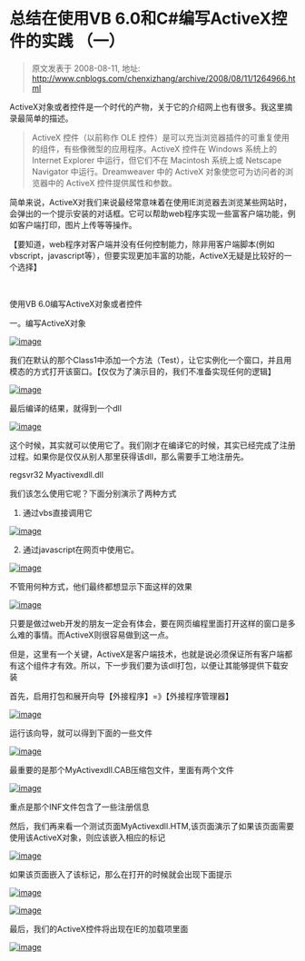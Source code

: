 # 总结在使用VB 6.0和C#编写ActiveX控件的实践 （一） 
> 原文发表于 2008-08-11, 地址: http://www.cnblogs.com/chenxizhang/archive/2008/08/11/1264966.html 


ActiveX对象或者控件是一个时代的产物，关于它的介绍网上也有很多。我这里摘录最简单的描述。

 
>  ActiveX 控件（以前称作 OLE 控件）是可以充当浏览器插件的可重复使用的组件，有些像微型的应用程序。ActiveX 控件在 Windows 系统上的 Internet Explorer 中运行，但它们不在 Macintosh 系统上或 Netscape Navigator 中运行。Dreamweaver 中的 ActiveX 对象使您可为访问者的浏览器中的 ActiveX 控件提供属性和参数。
> 
> 

 简单来说，ActiveX对我们来说最经常意味着在使用IE浏览器去浏览某些网站时，会弹出的一个提示安装的对话框。它可以帮助web程序实现一些富客户端功能，例如客户端打印，图片上传等等操作。

 【要知道，web程序对客户端并没有任何控制能力，除非用客户端脚本(例如vbscript，javascript等），但要实现更加丰富的功能，ActiveX无疑是比较好的一个选择】

  

 使用VB 6.0编写ActiveX对象或者控件

 一。编写ActiveX对象

 [![image](http://www.cnblogs.com/images/cnblogs_com/chenxizhang/WindowsLiveWriter/ActiveX_B128/image_thumb_1.png)](http://www.cnblogs.com/images/cnblogs_com/chenxizhang/WindowsLiveWriter/ActiveX_B128/image_4.png) 

 我们在默认的那个Class1中添加一个方法（Test），让它实例化一个窗口，并且用模态的方式打开该窗口。【仅仅为了演示目的，我们不准备实现任何的逻辑】

 [![image](http://www.cnblogs.com/images/cnblogs_com/chenxizhang/WindowsLiveWriter/ActiveX_B128/image_thumb.png)](http://www.cnblogs.com/images/cnblogs_com/chenxizhang/WindowsLiveWriter/ActiveX_B128/image_2.png)

 最后编译的结果，就得到一个dll

 [![image](http://www.cnblogs.com/images/cnblogs_com/chenxizhang/WindowsLiveWriter/ActiveX_B128/image_thumb_2.png)](http://www.cnblogs.com/images/cnblogs_com/chenxizhang/WindowsLiveWriter/ActiveX_B128/image_6.png)

 这个时候，其实就可以使用它了。我们刚才在编译它的时候，其实已经完成了注册过程。如果你是仅仅从别人那里获得该dll，那么需要手工地注册先。

 regsvr32 Myactivexdll.dll

 我们该怎么使用它呢？下面分别演示了两种方式

 1. 通过vbs直接调用它

 [![image](http://www.cnblogs.com/images/cnblogs_com/chenxizhang/WindowsLiveWriter/ActiveX_B128/image_thumb_3.png)](http://www.cnblogs.com/images/cnblogs_com/chenxizhang/WindowsLiveWriter/ActiveX_B128/image_8.png) 

 2. 通过javascript在网页中使用它。

 [![image](http://www.cnblogs.com/images/cnblogs_com/chenxizhang/WindowsLiveWriter/ActiveX_B128/image_thumb_4.png)](http://www.cnblogs.com/images/cnblogs_com/chenxizhang/WindowsLiveWriter/ActiveX_B128/image_10.png) 

 不管用何种方式，他们最终都想显示下面这样的效果

 [![image](http://www.cnblogs.com/images/cnblogs_com/chenxizhang/WindowsLiveWriter/ActiveX_B128/image_thumb_5.png)](http://www.cnblogs.com/images/cnblogs_com/chenxizhang/WindowsLiveWriter/ActiveX_B128/image_12.png) 

 只要是做过web开发的朋友一定会有体会，要在网页编程里面打开这样的窗口是多么难的事情。而ActiveX则很容易做到这一点。

 但是，这里有一个关键，ActiveX是客户端技术，也就是说必须保证所有客户端都有这个组件才有效。所以，下一步我们要为该dll打包，以便让其能够提供下载安装  

 首先，启用打包和展开向导【外接程序】=》【外接程序管理器】

 [![image](http://www.cnblogs.com/images/cnblogs_com/chenxizhang/WindowsLiveWriter/ActiveX_B128/image_thumb_6.png)](http://www.cnblogs.com/images/cnblogs_com/chenxizhang/WindowsLiveWriter/ActiveX_B128/image_14.png) 

 运行该向导，就可以得到下面的一些文件

 [![image](http://www.cnblogs.com/images/cnblogs_com/chenxizhang/WindowsLiveWriter/ActiveX_B128/image_thumb_7.png)](http://www.cnblogs.com/images/cnblogs_com/chenxizhang/WindowsLiveWriter/ActiveX_B128/image_16.png) 

 最重要的是那个MyActivexdll.CAB压缩包文件，里面有两个文件

 [![image](http://www.cnblogs.com/images/cnblogs_com/chenxizhang/WindowsLiveWriter/ActiveX_B128/image_thumb_8.png)](http://www.cnblogs.com/images/cnblogs_com/chenxizhang/WindowsLiveWriter/ActiveX_B128/image_18.png) 

 重点是那个INF文件包含了一些注册信息

 然后，我们再来看一个测试页面MyActivexdll.HTM,该页面演示了如果该页面需要使用该ActiveX对象，则应该嵌入相应的标记

 [![image](http://www.cnblogs.com/images/cnblogs_com/chenxizhang/WindowsLiveWriter/ActiveX_B128/image_thumb_9.png)](http://www.cnblogs.com/images/cnblogs_com/chenxizhang/WindowsLiveWriter/ActiveX_B128/image_20.png) 

 如果该页面嵌入了该标记，那么在打开的时候就会出现下面提示

 [![image](http://www.cnblogs.com/images/cnblogs_com/chenxizhang/WindowsLiveWriter/ActiveX_B128/image_thumb_10.png)](http://www.cnblogs.com/images/cnblogs_com/chenxizhang/WindowsLiveWriter/ActiveX_B128/image_22.png) 

 [![image](http://www.cnblogs.com/images/cnblogs_com/chenxizhang/WindowsLiveWriter/ActiveX_B128/image_thumb_11.png)](http://www.cnblogs.com/images/cnblogs_com/chenxizhang/WindowsLiveWriter/ActiveX_B128/image_24.png) 

 最后，我们的ActiveX控件将出现在IE的加载项里面

 [![image](http://www.cnblogs.com/images/cnblogs_com/chenxizhang/WindowsLiveWriter/ActiveX_B128/image_thumb_12.png)](http://www.cnblogs.com/images/cnblogs_com/chenxizhang/WindowsLiveWriter/ActiveX_B128/image_26.png)


